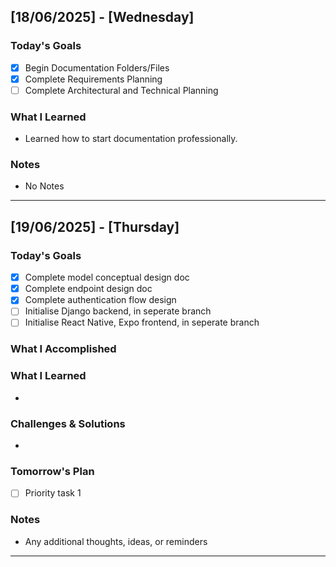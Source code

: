 ## [18/06/2025] - [Wednesday]

### Today's Goals
- [x] Begin Documentation Folders/Files
- [x] Complete Requirements Planning
- [ ] Complete Architectural and Technical Planning
### What I Learned
- Learned how to start documentation professionally.
### Notes
- No Notes

---
## [19/06/2025] - [Thursday]

### Today's Goals
- [x] Complete model conceptual design doc
- [x] Complete endpoint design doc
- [x] Complete authentication flow design
- [ ] Initialise Django backend, in seperate branch
- [ ] Initialise React Native, Expo frontend, in seperate branch
### What I Accomplished

### What I Learned
- 
### Challenges & Solutions
- 
### Tomorrow's Plan
- [ ] Priority task 1
### Notes
- Any additional thoughts, ideas, or reminders
---



